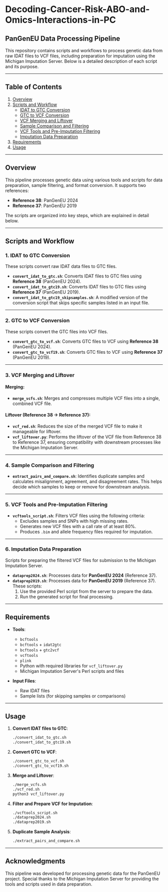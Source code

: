 # Decoding-Cancer-Risk-ABO-and-Omics-Interactions-in-PC
## PanGenEU Data Processing Pipeline

This repository contains scripts and workflows to process genetic data from raw IDAT files to VCF files, including preparation for imputation using the Michigan Imputation Server. Below is a detailed description of each script and its purpose.

---

## Table of Contents
1. [Overview](#overview)  
2. [Scripts and Workflow](#scripts-and-workflow)  
    - [IDAT to GTC Conversion](#idat-to-gtc-conversion)
    - [GTC to VCF Conversion](#gtc-to-vcf-conversion)
    - [VCF Merging and Liftover](#vcf-merging-and-liftover)
    - [Sample Comparison and Filtering](#sample-comparison-and-filtering)
    - [VCF Tools and Pre-Imputation Filtering](#vcf-tools-and-pre-imputation-filtering)
    - [Imputation Data Preparation](#imputation-data-preparation)  
3. [Requirements](#requirements)  
4. [Usage](#usage)  

---

## Overview
This pipeline processes genetic data using various tools and scripts for data preparation, sample filtering, and format conversion. It supports two references:  
- **Reference 38**: PanGenEU 2024  
- **Reference 37**: PanGenEU 2019  

The scripts are organized into key steps, which are explained in detail below.

---

## Scripts and Workflow

### 1. IDAT to GTC Conversion
These scripts convert raw IDAT data files to GTC files.  
- **`convert_idat_to_gtc.sh`**: Converts IDAT files to GTC files using **Reference 38** (PanGenEU 2024).  
- **`convert_idat_to_gtc19.sh`**: Converts IDAT files to GTC files using **Reference 37** (PanGenEU 2019).  
- **`convert_idat_to_gtc19_skipsamples.sh`**: A modified version of the conversion script that skips specific samples listed in an input file.  

---

### 2. GTC to VCF Conversion
These scripts convert the GTC files into VCF files.  
- **`convert_gtc_to_vcf.sh`**: Converts GTC files to VCF using **Reference 38** (PanGenEU 2024).  
- **`convert_gtc_to_vcf19.sh`**: Converts GTC files to VCF using **Reference 37** (PanGenEU 2019).  

---

### 3. VCF Merging and Liftover
#### Merging:
- **`merge_vcfs.sh`**: Merges and compresses multiple VCF files into a single, combined VCF file.  

#### Liftover (Reference 38 → Reference 37):
- **`vcf_red.sh`**: Reduces the size of the merged VCF file to make it manageable for liftover.  
- **`vcf_liftover.py`**: Performs the liftover of the VCF file from Reference 38 to Reference 37, ensuring compatibility with downstream processes like the Michigan Imputation Server.  

---

### 4. Sample Comparison and Filtering
- **`extract_pairs_and_compare.sh`**: Identifies duplicate samples and calculates misalignment, agreement, and disagreement rates. This helps decide which samples to keep or remove for downstream analysis.  

---

### 5. VCF Tools and Pre-Imputation Filtering
- **`vcftools_script.sh`**: Filters VCF files using the following criteria:
  - Excludes samples and SNPs with high missing rates.
  - Generates new VCF files with a call rate of at least 80%.
  - Produces `.bim` and allele frequency files required for imputation.  

---

### 6. Imputation Data Preparation
Scripts for preparing the filtered VCF files for submission to the Michigan Imputation Server.  
- **`dataprep2024.sh`**: Processes data for **PanGenEU 2024** (Reference 37).  
- **`dataprep2019.sh`**: Processes data for **PanGenEU 2019** (Reference 37).  
These scripts:
  1. Use the provided Perl script from the server to prepare the data.
  2. Run the generated script for final processing.

---

## Requirements
- **Tools**:  
  - `bcftools`
  - `bcftools` + `idat2gtc`
  - `bcftools` + `gtc2vcf`
  - `vcftools`  
  - `plink`  
  - Python with required libraries for `vcf_liftover.py`  
  - Michigan Imputation Server's Perl scripts and files 

- **Input Files**:  
  - Raw IDAT files  
  - Sample lists (for skipping samples or comparisons)  

---

## Usage
1. **Convert IDAT files to GTC**:
   ```bash
   ./convert_idat_to_gtc.sh
   ./convert_idat_to_gtc19.sh
   ```

2. **Convert GTC to VCF**:
   ```bash
   ./convert_gtc_to_vcf.sh
   ./convert_gtc_to_vcf19.sh
   ```

3. **Merge and Liftover**:
   ```bash
   ./merge_vcfs.sh
   ./vcf_red.sh
   python3 vcf_liftover.py
   ```

4. **Filter and Prepare VCF for Imputation**:
   ```bash
   ./vcftools_script.sh
   ./dataprep2024.sh
   ./dataprep2019.sh
   ```

5. **Duplicate Sample Analysis**:
   ```bash
   ./extract_pairs_and_compare.sh
   ```

---

## Acknowledgments
This pipeline was developed for processing genetic data for the PanGenEU project. Special thanks to the Michigan Imputation Server for providing the tools and scripts used in data preparation.
